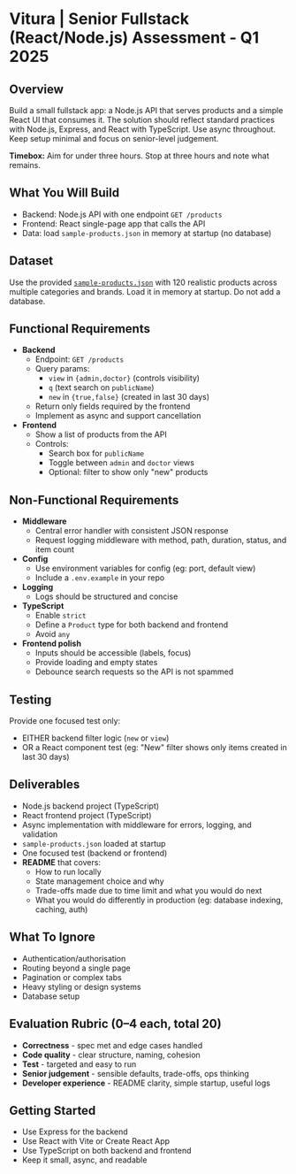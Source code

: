 # Vitura | Senior Fullstack (React/Node.js) Assessment - Q1 2025

## Overview
Build a small fullstack app: a Node.js API that serves products and a simple React UI that consumes it. The solution should reflect standard practices with Node.js, Express, and React with TypeScript. Use async throughout. Keep setup minimal and focus on senior-level judgement.

**Timebox:** Aim for under three hours. Stop at three hours and note what remains.

## What You Will Build
- Backend: Node.js API with one endpoint `GET /products`
- Frontend: React single-page app that calls the API
- Data: load `sample-products.json` in memory at startup (no database)

## Dataset
Use the provided [`sample-products.json`](https://github.com/mjkearns/vitura-senior-react-nodejs-assesment-08-2025/blob/main/sample-products.json) with 120 realistic products across multiple categories and brands. Load it in memory at startup. Do not add a database.

## Functional Requirements
- **Backend**
  - Endpoint: `GET /products`
  - Query params:
    - `view` in `{admin,doctor}` (controls visibility)
    - `q` (text search on `publicName`)
    - `new` in `{true,false}` (created in last 30 days)
  - Return only fields required by the frontend
  - Implement as async and support cancellation
- **Frontend**
  - Show a list of products from the API
  - Controls:
    - Search box for `publicName`
    - Toggle between `admin` and `doctor` views
    - Optional: filter to show only "new" products

## Non-Functional Requirements
- **Middleware**
  - Central error handler with consistent JSON response
  - Request logging middleware with method, path, duration, status, and item count
- **Config**
  - Use environment variables for config (eg: port, default view)
  - Include a `.env.example` in your repo
- **Logging**
  - Logs should be structured and concise
- **TypeScript**
  - Enable `strict`
  - Define a `Product` type for both backend and frontend
  - Avoid `any`
- **Frontend polish**
  - Inputs should be accessible (labels, focus)
  - Provide loading and empty states
  - Debounce search requests so the API is not spammed

## Testing
Provide one focused test only:
- EITHER backend filter logic (`new` or `view`)
- OR a React component test (eg: "New" filter shows only items created in last 30 days)

## Deliverables
- Node.js backend project (TypeScript)
- React frontend project (TypeScript)
- Async implementation with middleware for errors, logging, and validation
- `sample-products.json` loaded at startup
- One focused test (backend or frontend)
- **README** that covers:
  - How to run locally
  - State management choice and why
  - Trade-offs made due to time limit and what you would do next
  - What you would do differently in production (eg: database indexing, caching, auth)

## What To Ignore
- Authentication/authorisation
- Routing beyond a single page
- Pagination or complex tabs
- Heavy styling or design systems
- Database setup

## Evaluation Rubric (0–4 each, total 20)
- **Correctness** - spec met and edge cases handled
- **Code quality** - clear structure, naming, cohesion
- **Test** - targeted and easy to run
- **Senior judgement** - sensible defaults, trade-offs, ops thinking
- **Developer experience** - README clarity, simple startup, useful logs

## Getting Started
- Use Express for the backend
- Use React with Vite or Create React App
- Use TypeScript on both backend and frontend
- Keep it small, async, and readable
